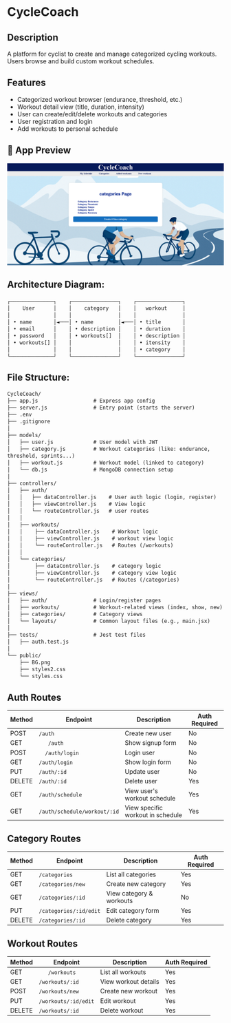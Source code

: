 # CycleCoach


## Description
A platform for cyclist to create and manage categorized cycling workouts. Users browse and build custom workout schedules.


## Features
- Categorized workout browser (endurance, threshold, etc.)
- Workout detail view (title, duration, intensity)
- User can create/edit/delete workouts and categories
- User registration and login
- Add workouts to personal schedule

## 🎯 App Preview
![Categories page](public/Categories.png)

## Architecture Diagram:
```
┌──────────────┐    ┌───────────────┐    ┌───────────────┐
│    User      │    │    category   │    │   workout     │
│              │    │               │    │               │
│ • name       │◄───│ • name        │◄───│ • title       │
│ • email      │    │ • description │    │ • duration    │
│ • password   │    │ • workouts[]  │    │ • description │
│ • workouts[] │    │               │    │ • itensity    │
│              │    │               │    │ • category    │
└──────────────┘    └───────────────┘    └───────────────┘
```

## File Structure:
```
CycleCoach/
├── app.js                  # Express app config
├── server.js               # Entry point (starts the server)
├── .env
├── .gitignore
│
├── models/
│   ├── user.js             # User model with JWT
│   ├── category.js         # Workout categories (like: endurance, threshold, sprints...)
│   ├── workout.js          # Workout model (linked to category)
│   └── db.js               # MongoDB connection setup
│
├── controllers/
│   ├── auth/
│   │   ├── dataController.js    # User auth logic (login, register)
│   │   ├── viewController.js    # View logic
│   │   └── routeController.js   # user routes
│   │
│   ├── workouts/
│   │    ├── dataController.js    # Workout logic
│   │    ├── viewController.js    # workout view logic
│   │    └── routeController.js   # Routes (/workouts)
│   │
│   └── categories/
│        ├── dataController.js    # category logic
│        ├── viewController.js    # category view logic
│        └── routeController.js   # Routes (/categories)
│
├── views/
│   ├── auth/               # Login/register pages
│   ├── workouts/           # Workout-related views (index, show, new)
│   ├── categories/         # Category views
│   └── layouts/            # Common layout files (e.g., main.jsx)
│
├── tests/                  # Jest test files
│   ├── auth.test.js
│
└── public/
    ├── BG.png   
    ├── styles2.css             
    └── styles.css
```

## Auth Routes
| Method | Endpoint | Description | Auth Required |
|--------|----------|-------------|---------------|
| POST | `/auth` | Create new user | No |
| GET | `	/auth` | 	Show signup form | No |
| POST | `	/auth/login` | Login user | No |
| GET | `/auth/login` | Show login form | No |
| PUT | `/auth/:id` | Update user | No |
| DELETE | `/auth/:id` | Delete user | Yes |
| GET | `/auth/schedule` | 	View user's workout schedule | Yes |
| GET | `/auth/schedule/workout/:id` | 	View specific workout in schedule | Yes |


## Category Routes
| Method | Endpoint | Description | Auth Required |
|--------|----------|-------------|---------------|
| GET | `/categories` | List all categories | Yes |
| GET | `/categories/new` | Create new category | Yes |
| GET | `/categories/:id` | View category & workouts | No |
| PUT | `/categories/:id/edit` | Edit category form | Yes |
| DELETE | `/categories/:id` | Delete category | Yes |

## Workout Routes
| Method | Endpoint | Description | Auth Required |
|--------|----------|-------------|---------------|
| GET | `	/workouts` | List all workouts | Yes |
| GET | `/workouts/:id` | View workout details | Yes |
| POST | `/workouts/new` | Create new workout | Yes |
| PUT | `/workouts/:id/edit` | Edit workout | Yes |
| DELETE | `/workouts/:id` | 	Delete workout | Yes |
